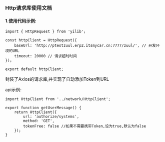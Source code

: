 ### Http请求库使用文档

#### 1.使用代码示例:

```
import { HttpRequest } from 'yilib';

const httpClient = HttpRequest({
	baseUrl: 'http://ptestzuul.erp2.itsmycar.cn:7777/zuul/', // 开发环境的URL
	timeout: 20000 // 请求超时时间
});

export default httpClient;
```

封装了Axios的请求库,并实现了自动添加Token到URL

api示例:

```
import HttpClient from '../network/HttpClient';

export function getUserMessage() {
	return HttpClient({
		url: 'authorize/systems',
		method: 'GET',
		tokenFree: false //如果不需要携带Token,设为true,默认为false
	});
}
```

